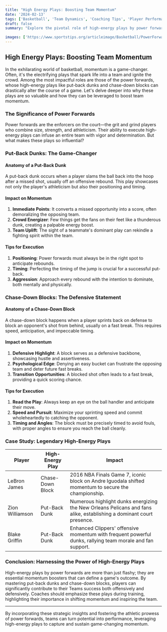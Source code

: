 ```yaml
---
title: "High Energy Plays: Boosting Team Momentum"
date: '2024-02-13'
tags: ['Basketball', 'Team Dynamics', 'Coaching Tips', 'Player Performance', 'Game Strategy', 'Power Forwards', 'Momentum Shifts', 'High-Energy Plays', 'Dunks', 'Blocks']
draft: false
summary: "Explore the pivotal role of high-energy plays by power forwards in basketball, examining how put-back dunks and chase-down blocks can significantly alter game momentum."

images: ['https://www.sportstips.org/articleimage/Basketball/PowerForward/high_energy_plays_boosting_team_momentum.webp']
---
```


## High Energy Plays: Boosting Team Momentum

In the exhilarating world of basketball, momentum is a game-changer. Often, it's the electrifying plays that spark life into a team and ignite the crowd. Among the most impactful roles are those of the power forwards, whose high-energy plays like put-back dunks and chase-down blocks can drastically alter the course of a game. Let's delve deeper into why these plays are so valuable and how they can be leveraged to boost team momentum.

### The Significance of Power Forwards

Power forwards are the enforcers on the court—the grit and grind players who combine size, strength, and athleticism. Their ability to execute high-energy plays can infuse an entire team with vigor and determination. But what makes these plays so influential?

### Put-Back Dunks: The Game-Changer

#### Anatomy of a Put-Back Dunk

A put-back dunk occurs when a player slams the ball back into the hoop after a missed shot, usually off an offensive rebound. This play showcases not only the player's athleticism but also their positioning and timing. 

#### Impact on Momentum

1. **Immediate Points**: It converts a missed opportunity into a score, often demoralizing the opposing team.
2. **Crowd Energizer**: Few things get the fans on their feet like a thunderous dunk, creating a palpable energy boost.
3. **Team Uplift**: The sight of a teammate's dominant play can rekindle a fighting spirit within the team.

#### Tips for Execution

1. **Positioning**: Power forwards must always be in the right spot to anticipate rebounds.
2. **Timing**: Perfecting the timing of the jump is crucial for a successful put-back.
3. **Aggression**: Approach every rebound with the intention to dominate, both mentally and physically.

### Chase-Down Blocks: The Defensive Statement

#### Anatomy of a Chase-Down Block

A chase-down block happens when a player sprints back on defense to block an opponent's shot from behind, usually on a fast break. This requires speed, anticipation, and impeccable timing.

#### Impact on Momentum

1. **Defensive Highlight**: A block serves as a defensive backbone, showcasing hustle and assertiveness.
2. **Psychological Edge**: Denying an easy bucket can frustrate the opposing team and deter future fast breaks.
3. **Transition Opportunities**: A blocked shot often leads to a fast break, providing a quick scoring chance.

#### Tips for Execution

1. **Read the Play**: Always keep an eye on the ball handler and anticipate their move.
2. **Speed and Pursuit**: Maximize your sprinting speed and commit wholeheartedly to catching the opponent.
3. **Timing and Angles**: The block must be precisely timed to avoid fouls, with proper angles to ensure you reach the ball cleanly.

### Case Study: Legendary High-Energy Plays

| Player          | High-Energy Play       | Impact                         |
| --------------- | ---------------------- | ------------------------------ |
| LeBron James    | Chase-Down Block       | 2016 NBA Finals Game 7, iconic block on Andre Iguodala shifted momentum to secure the championship. |
| Zion Williamson | Put-Back Dunk          | Numerous highlight dunks energizing the New Orleans Pelicans and fans alike, establishing a dominant court presence. |
| Blake Griffin   | Put-Back Dunk          | Enhanced Clippers' offensive momentum with frequent powerful dunks, rallying team morale and fan support. |

### Conclusion: Harnessing the Power of High-Energy Plays

High-energy plays by power forwards are more than just flashy; they are essential momentum boosters that can define a game's outcome. By mastering put-back dunks and chase-down blocks, players can significantly contribute to their Teams success both offensively and defensively. Coaches should emphasize these plays during training, highlighting their importance in shifting momentum and inspiring the team.

---

By incorporating these strategic insights and fostering the athletic prowess of power forwards, teams can turn potential into performance, leveraging high-energy plays to capture and sustain game-changing momentum.